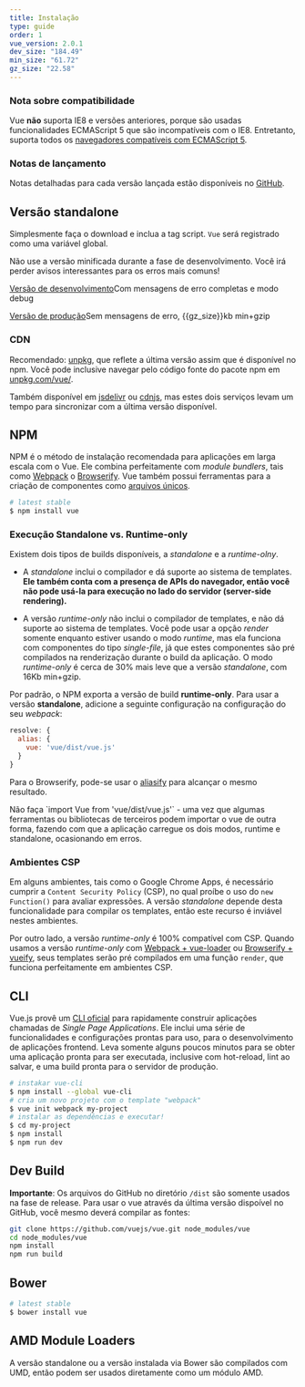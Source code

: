 ```yaml
---
title: Instalação
type: guide
order: 1
vue_version: 2.0.1
dev_size: "184.49"
min_size: "61.72"
gz_size: "22.58"
---
```


### Nota sobre compatibilidade

Vue **não** suporta IE8 e versões anteriores, porque são usadas funcionalidades ECMAScript 5 que são incompatíveis com o IE8. Entretanto, suporta todos os [navegadores compatíveis com ECMAScript 5](http://caniuse.com/#feat=es5).

### Notas de lançamento

Notas detalhadas para cada versão lançada estão disponíveis no [GitHub](https://github.com/vuejs/vue/releases).

## Versão standalone

Simplesmente faça o download e inclua a tag script. `Vue` será registrado como uma variável global.

<p class="tip">Não use a versão minificada durante a fase de desenvolvimento. Você irá perder avisos interessantes para os erros mais comuns!</p>

<div id="downloads">
<a class="button" href="/js/vue.js" download>Versão de desenvolvimento</a><span class="light info">Com mensagens de erro completas e modo debug</span>

<a class="button" href="/js/vue.min.js" download>Versão de produção</a><span class="light info">Sem mensagens de erro, {{gz_size}}kb min+gzip</span>
</div>

### CDN

Recomendado: [unpkg](https://unpkg.com/vue/dist/vue.js), que reflete a última versão assim que é disponível no npm. Você pode inclusive navegar pelo código fonte do pacote npm em [unpkg.com/vue/](https://unpkg.com/vue/).

Também disponível em [jsdelivr](//cdn.jsdelivr.net/vue/{{vue_version}}/vue.js) ou [cdnjs](//cdnjs.cloudflare.com/ajax/libs/vue/{{vue_version}}/vue.js), mas estes dois serviços levam um tempo para sincronizar com a última versão disponível.

## NPM

NPM é o método de instalação recomendada para aplicações em larga escala com o Vue. Ele combina perfeitamente com *module bundlers*, tais como [Webpack](http://webpack.github.io/) o [Browserify](http://browserify.org/). Vue também possui ferramentas para a criação de componentes como [arquivos únicos](single-file-components.html).

``` bash
# latest stable
$ npm install vue
```

### Execução Standalone vs. Runtime-only 

Existem dois tipos de builds disponíveis, a *standalone* e a *runtime-olny*.

- A *standalone* inclui o compilador e dá suporte ao sistema de templates. **Ele também conta com a presença de APIs do navegador, então você não pode usá-la para execução no lado do servidor (server-side rendering).**

- A versão *runtime-only* não inclui o compilador de templates, e não dá suporte ao sistema de templates. Você pode usar a opção *render* somente enquanto estiver usando o modo *runtime*, mas ela funciona com componentes do tipo *single-file*, já que estes componentes são pré compilados na renderização durante o build da aplicação. O modo *runtime-only* é cerca de 30% mais leve que a versão *standalone*, com 16Kb min+gzip.

Por padrão, o NPM exporta a versão de build **runtime-only**. Para usar a versão **standalone**, adicione a seguinte configuração na configuração do seu *webpack*:

``` js
resolve: {
  alias: {
    vue: 'vue/dist/vue.js'
  }
}
```

Para o Browserify, pode-se usar o [aliasify](https://github.com/benbria/aliasify) para alcançar o mesmo resultado.

<p class="tip">Não faça `import Vue from 'vue/dist/vue.js'` - uma vez que algumas ferramentas ou bibliotecas de terceiros podem importar o vue de outra forma, fazendo com que a aplicação carregue os dois modos, runtime e standalone, ocasionando em erros.</p>

### Ambientes CSP 

Em alguns ambientes, tais como o Google Chrome Apps, é necessário cumprir a `Content Security Policy` (CSP), no qual proíbe o uso do `new Function()` para avaliar expressões. A versão *standalone* depende desta funcionalidade para compilar os templates, então este recurso é inviável nestes ambientes.

Por outro lado, a versão *runtime-only* é 100% compatível com CSP. Quando usamos a versão *runtime-only* com [Webpack + vue-loader](https://github.com/vuejs-templates/webpack-simple) ou [Browserify + vueify](https://github.com/vuejs-templates/browserify-simple), seus templates serão pré compilados em uma função `render`, que funciona perfeitamente em ambientes CSP.

## CLI

Vue.js provê um  [CLI oficial](https://github.com/vuejs/vue-cli) para rapidamente construir aplicações chamadas de *Single Page Applications*. Ele inclui uma série de funcionalidades e configurações prontas para uso, para o desenvolvimento de aplicações frontend. Leva somente alguns poucos minutos para se obter uma aplicação pronta para ser executada, inclusive com hot-reload, lint ao salvar, e uma build pronta para o servidor de produção. 

``` bash
# instakar vue-cli
$ npm install --global vue-cli
# cria um novo projeto com o template "webpack" 
$ vue init webpack my-project
# instalar as dependências e executar!
$ cd my-project
$ npm install
$ npm run dev
```

## Dev Build

**Importante**: Os arquivos do GitHub no diretório `/dist` são somente usados na fase de release. Para usar o vue através da última versão dispoível no GitHub, você mesmo deverá compilar as fontes:

``` bash
git clone https://github.com/vuejs/vue.git node_modules/vue
cd node_modules/vue
npm install
npm run build
```

## Bower

``` bash
# latest stable
$ bower install vue
```

## AMD Module Loaders

A versão standalone ou a versão instalada via Bower são compilados com UMD, então podem ser usados diretamente como um módulo AMD. 
